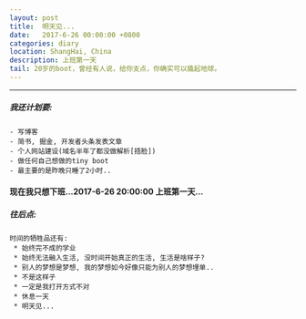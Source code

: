 ```yaml
---
layout: post
title:  明天见...
date:   2017-6-26 00:00:00 +0800
categories: diary
location: ShangHai, China
description: 上班第一天
tail: 20岁的boot，曾经有人说，给你支点，你确实可以撬起地球。
---
```

---

##### 我还计划要:
    - 写博客
    - 简书, 掘金, 开发者头条发表文章
    - 个人网站建设(域名半年了都没做解析[捂脸])
    - 做任何自己想做的tiny boot
    - 最主要的是昨晚只睡了2小时..
    

#### 现在我只想下班...2017-6-26 20:00:00 上班第一天...

##### 往后点:
```
时间的牺牲品还有:
 * 始终完不成的学业
 * 始终无法融入生活, 没时间开始真正的生活, 生活是啥样子?
 * 别人的梦想是梦想, 我的梦想如今好像只能为别人的梦想埋单..
 * 不是这样子
 * 一定是我打开方式不对
 * 休息一天
 * 明天见...
```
